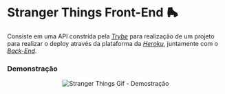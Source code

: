 # Stranger Things Front-End 🛼

Consiste em uma API constrída pela _[Trybe](https://www.betrybe.com)_ para realização de um projeto para realizar o deploy através da plataforma da _[Heroku](https://www.heroku.com/)_, juntamente com o _[Back-End](https://github.com/guilherme-ac-fernandes/stranger-things-backend)_. 

### Demonstração

<p align="center">
  <img src="https://github.com/guilherme-ac-fernandes/stranger-things-frontend/blob/main/stranger-things.gif" alt="Stranger Things Gif - Demostração"/>
</p>
